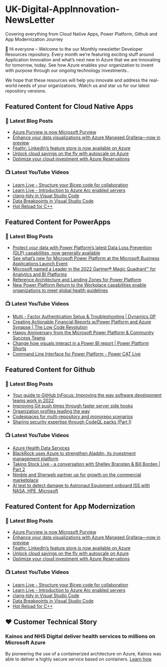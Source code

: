 # UK-Digital-AppInnovation-NewsLetter

Covering everything from Cloud Native Apps, Power Platform, Github and App Modernization Journey

👋 Hi everyone – Welcome to the our Monthly newsletter Developer Resources repository. Every month we’re featuring exciting stuff around Application Innovation and what’s next new in Azure that we are Innovating for tomorrow, today. See how Azure enables your organization to invent with purpose through our ongoing technology investments..


We hope that these resources will help you innovate and address the real-world needs of your organizations. Watch us and star us for our latest repository versions.

## Featured Content for Cloud Native Apps


### 📝 Latest Blog Posts

    
<!-- BLOGCNA:START -->
- [Azure Purview is now Microsoft Purview](https://azure.microsoft.com/blog/azure-purview-is-now-microsoft-purview/)
- [Enhance your data visualizations with Azure Managed Grafana—now in preview](https://azure.microsoft.com/blog/enhance-your-data-visualizations-with-azure-managed-grafana-now-in-preview/)
- [Feathr: LinkedIn’s feature store is now available on Azure](https://azure.microsoft.com/blog/feathr-linkedin-s-feature-store-is-now-available-on-azure/)
- [Unlock cloud savings on the fly with autoscale on Azure](https://azure.microsoft.com/blog/unlock-cloud-savings-on-the-fly-with-autoscale-on-azure/)
- [Optimize your cloud investment with Azure Reservations](https://azure.microsoft.com/blog/optimize-your-cloud-investment-with-azure-reservations/)
<!-- BLOGCNA:END -->

### 📺 Latest YouTube Videos

 
<!-- YOUTUBECNA:START -->
- [Learn Live - Structure your Bicep code for collaboration](https://www.youtube.com/watch?v=ME2w8Ndp9sQ)
- [Learn Live - Introduction to Azure Arc enabled servers](https://www.youtube.com/watch?v=l4YLl3x_h7A)
- [clang-tidy in Visual Studio Code](https://www.youtube.com/watch?v=8RSxQ8sluG0)
- [Data Breakpoints in Visual Studio Code](https://www.youtube.com/watch?v=xiE7ebXOqlY)
- [Hot Reload for C++](https://www.youtube.com/watch?v=4NtQTwWREQk)
<!-- YOUTUBECNA:END -->

##  Featured Content for PowerApps
### 📝 Latest Blog Posts
<!-- BLOGPOWER:START -->
- [Protect your data with Power Platform’s latest Data Loss Prevention (DLP) capabilities, now generally available](https://cloudblogs.microsoft.com/powerplatform/2022/04/11/protect-your-data-with-power-platforms-latest-data-loss-prevention-dlp-capabilities-now-generally-available/)
- [See what’s new for Microsoft Power Platform at the Microsoft Business Applications Launch Event](https://cloudblogs.microsoft.com/powerplatform/2022/03/30/see-whats-new-for-microsoft-power-platform-at-the-microsoft-business-applications-launch-event/)
- [Microsoft named a Leader in the 2022 Gartner® Magic Quadrant™ for Analytics and BI Platforms](https://powerbi.microsoft.com/en-us/blog/microsoft-named-a-leader-in-the-2022-gartner-magic-quadrant-for-analytics-and-bi-platforms/)
- [Reference Architecture and Landing Zones for Power Platform](https://cloudblogs.microsoft.com/powerplatform/2022/02/18/north-star-architecture-and-landing-zones-for-power-platform/)
- [New Power Platform Return to the Workplace capabilities enable organizations to meet global health guidelines](https://cloudblogs.microsoft.com/powerplatform/2021/11/30/new-power-platform-return-to-the-workplace-capabilities-enable-organizations-to-meet-global-health-guidelines/)
<!-- BLOGPOWER:END -->
 ### 📺 Latest YouTube Videos
    
<!-- YOUTUBEPOWER:START -->
- [Multi - Factor Authentication Setup &amp; Troubleshooting | Dynamics GP](https://www.youtube.com/watch?v=81YZ8B6bHPk)
- [Creating Actionable Financial Reports w/Power Platform and Azure Synapse | The Low Code Revolution](https://www.youtube.com/watch?v=5Os1klYB8t4)
- [Happy Anniversary from the Microsoft Power Platform &amp; Community Success Teams](https://www.youtube.com/watch?v=MKTshEJCR8A)
- [Change how visuals interact in a Power BI report | Power Platform Shorts](https://www.youtube.com/watch?v=gcCs44BYB_0)
- [Command Line Interface for Power Platform - Power CAT Live](https://www.youtube.com/watch?v=GUmn-cxSomE)
<!-- YOUTUBEPOWER:END -->

##  Featured Content for Github
### 📝 Latest Blog Posts
<!-- BLOGGITHUB:START -->
- [Your guide to GitHub InFocus: Improving the way software development teams work in 2022](https://github.blog/2022-04-21-guide-to-github-infocus-2022/)
- [Improving Git push times through faster server side hooks](https://github.blog/2022-04-21-improving-git-push-times-through-faster-server-side-hooks/)
- [Organization profiles leading the way](https://github.blog/2022-04-20-organization-profiles-leading-the-way/)
- [Codespaces for multi-repository and monorepo scenarios](https://github.blog/2022-04-20-codespaces-multi-repository-monorepo-scenarios/)
- [Sharing security expertise through CodeQL packs (Part I)](https://github.blog/2022-04-19-sharing-security-expertise-through-codeql-packs-part-i/)
<!-- BLOGGITHUB:END -->
### 📺 Latest YouTube Videos
<!-- YOUTUBEGITHUB:START -->
- [Azure Health Data Services](https://www.youtube.com/watch?v=EKMI7TZK72k)
- [BlackRock uses Azure to strengthen Aladdin, its investment management platform](https://www.youtube.com/watch?v=4tm8exI0DSY)
- [Taking Stock Live - a conversation with Shelley Bransten &amp; Bill Borden | Part 2](https://www.youtube.com/watch?v=y9LU4ID2UCQ)
- [Nimble and Sherweb partner up for growth on the commercial marketplace](https://www.youtube.com/watch?v=E4ZYk60DZzE)
- [AI test to detect damage to Astronaut Equipment onboard ISS with NASA, HPE, Microsoft](https://www.youtube.com/watch?v=r-wMwGjO8yc)
<!-- YOUTUBEGITHUB:END -->
##  Featured Content for App Modernization
### 📝 Latest Blog Posts
<!-- BLOGAPPMOD:START -->
- [Azure Purview is now Microsoft Purview](https://azure.microsoft.com/blog/azure-purview-is-now-microsoft-purview/)
- [Enhance your data visualizations with Azure Managed Grafana—now in preview](https://azure.microsoft.com/blog/enhance-your-data-visualizations-with-azure-managed-grafana-now-in-preview/)
- [Feathr: LinkedIn’s feature store is now available on Azure](https://azure.microsoft.com/blog/feathr-linkedin-s-feature-store-is-now-available-on-azure/)
- [Unlock cloud savings on the fly with autoscale on Azure](https://azure.microsoft.com/blog/unlock-cloud-savings-on-the-fly-with-autoscale-on-azure/)
- [Optimize your cloud investment with Azure Reservations](https://azure.microsoft.com/blog/optimize-your-cloud-investment-with-azure-reservations/)
<!-- BLOGAPPMOD:END -->
### 📺 Latest YouTube Videos
<!-- YOUTUBEAPPMOD:START -->
- [Learn Live - Structure your Bicep code for collaboration](https://www.youtube.com/watch?v=ME2w8Ndp9sQ)
- [Learn Live - Introduction to Azure Arc enabled servers](https://www.youtube.com/watch?v=l4YLl3x_h7A)
- [clang-tidy in Visual Studio Code](https://www.youtube.com/watch?v=8RSxQ8sluG0)
- [Data Breakpoints in Visual Studio Code](https://www.youtube.com/watch?v=xiE7ebXOqlY)
- [Hot Reload for C++](https://www.youtube.com/watch?v=4NtQTwWREQk)
<!-- YOUTUBEAPPMOD:END -->


## ♥️ Customer Technical Story 

### Kainos and NHS Digital deliver health services to millions on Microsoft Azure

By pioneering the use of a containerized architecture on Azure, Kainos was able to deliver a highly secure service based on containers. [Learn how](https://customers.microsoft.com/en-us/story/1368348549535774520-kainos-and-nhs-digital-deliver-health-services-to-millions-on-microsoft-azure)

